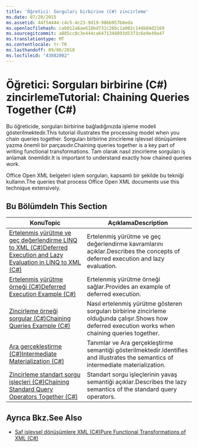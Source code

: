 ```yaml
---
title: 'Öğretici: Sorguları birbirine (C#) zincirleme'
ms.date: 07/20/2015
ms.assetid: 44f54444-c4c5-4c23-9d19-986b957b8eda
ms.openlocfilehash: cab012a6ae618bd731c26bc1a002c144b84d2169
ms.sourcegitcommit: a885cc8c3e444ca6471348893d5373c6e9e49a47
ms.translationtype: MT
ms.contentlocale: tr-TR
ms.lasthandoff: 09/06/2018
ms.locfileid: "43882002"
---
```

# <a name="tutorial-chaining-queries-together-c"></a><span data-ttu-id="efb48-102">Öğretici: Sorguları birbirine (C#) zincirleme</span><span class="sxs-lookup"><span data-stu-id="efb48-102">Tutorial: Chaining Queries Together (C#)</span></span>
<span data-ttu-id="efb48-103">Bu öğreticide, sorguları birbirine bağladığınızda işleme modeli gösterilmektedir.</span><span class="sxs-lookup"><span data-stu-id="efb48-103">This tutorial illustrates the processing model when you chain queries together.</span></span> <span data-ttu-id="efb48-104">Sorguları birbirine zincirleme işlevsel dönüşümlere yazma önemli bir parçasıdır.</span><span class="sxs-lookup"><span data-stu-id="efb48-104">Chaining queries together is a key part of writing functional transformations.</span></span> <span data-ttu-id="efb48-105">Tam olarak nasıl zincirleme sorguları iş anlamak önemlidir.</span><span class="sxs-lookup"><span data-stu-id="efb48-105">It is important to understand exactly how chained queries work.</span></span>  
  
 <span data-ttu-id="efb48-106">Office Open XML belgeleri işlem sorguları, kapsamlı bir şekilde bu tekniği kullanın.</span><span class="sxs-lookup"><span data-stu-id="efb48-106">The queries that process Office Open XML documents use this technique extensively.</span></span>  
  
## <a name="in-this-section"></a><span data-ttu-id="efb48-107">Bu Bölümde</span><span class="sxs-lookup"><span data-stu-id="efb48-107">In This Section</span></span>  
  
|<span data-ttu-id="efb48-108">Konu</span><span class="sxs-lookup"><span data-stu-id="efb48-108">Topic</span></span>|<span data-ttu-id="efb48-109">Açıklama</span><span class="sxs-lookup"><span data-stu-id="efb48-109">Description</span></span>|  
|-----------|-----------------|  
|[<span data-ttu-id="efb48-110">Ertelenmiş yürütme ve geç değerlendirme LINQ to XML (C#)</span><span class="sxs-lookup"><span data-stu-id="efb48-110">Deferred Execution and Lazy Evaluation in LINQ to XML (C#)</span></span>](../../../../csharp/programming-guide/concepts/linq/deferred-execution-and-lazy-evaluation-in-linq-to-xml.md)|<span data-ttu-id="efb48-111">Ertelenmiş yürütme ve geç değerlendirme kavramlarını açıklar.</span><span class="sxs-lookup"><span data-stu-id="efb48-111">Describes the concepts of deferred execution and lazy evaluation.</span></span>|  
|[<span data-ttu-id="efb48-112">Ertelenmiş yürütme örneği (C#)</span><span class="sxs-lookup"><span data-stu-id="efb48-112">Deferred Execution Example (C#)</span></span>](../../../../csharp/programming-guide/concepts/linq/deferred-execution-example.md)|<span data-ttu-id="efb48-113">Ertelenmiş yürütme örneği sağlar.</span><span class="sxs-lookup"><span data-stu-id="efb48-113">Provides an example of deferred execution.</span></span>|  
|[<span data-ttu-id="efb48-114">Zincirleme örneği sorgular (C#)</span><span class="sxs-lookup"><span data-stu-id="efb48-114">Chaining Queries Example (C#)</span></span>](../../../../csharp/programming-guide/concepts/linq/chaining-queries-example.md)|<span data-ttu-id="efb48-115">Nasıl ertelenmiş yürütme gösteren sorguları birbirine zincirleme olduğunda çalışır.</span><span class="sxs-lookup"><span data-stu-id="efb48-115">Shows how deferred execution works when chaining queries together.</span></span>|  
|[<span data-ttu-id="efb48-116">Ara gerçekleştirme (C#)</span><span class="sxs-lookup"><span data-stu-id="efb48-116">Intermediate Materialization (C#)</span></span>](../../../../csharp/programming-guide/concepts/linq/intermediate-materialization.md)|<span data-ttu-id="efb48-117">Tanımlar ve Ara gerçekleştirme semantiği gösterilmektedir.</span><span class="sxs-lookup"><span data-stu-id="efb48-117">Identifies and illustrates the semantics of intermediate materialization.</span></span>|  
|[<span data-ttu-id="efb48-118">Zincirleme standart sorgu işleçleri (C#)</span><span class="sxs-lookup"><span data-stu-id="efb48-118">Chaining Standard Query Operators Together (C#)</span></span>](../../../../csharp/programming-guide/concepts/linq/chaining-standard-query-operators-together.md)|<span data-ttu-id="efb48-119">Standart sorgu işleçlerinin yavaş semantiği açıklar.</span><span class="sxs-lookup"><span data-stu-id="efb48-119">Describes the lazy semantics of the standard query operators.</span></span>|  
  
## <a name="see-also"></a><span data-ttu-id="efb48-120">Ayrıca Bkz.</span><span class="sxs-lookup"><span data-stu-id="efb48-120">See Also</span></span>

- [<span data-ttu-id="efb48-121">Saf işlevsel dönüşümlere XML (C#)</span><span class="sxs-lookup"><span data-stu-id="efb48-121">Pure Functional Transformations of XML (C#)</span></span>](../../../../csharp/programming-guide/concepts/linq/pure-functional-transformations-of-xml.md)
